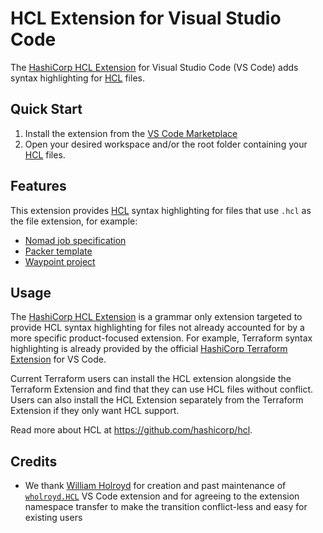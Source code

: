 # HCL Extension for Visual Studio Code

The [HashiCorp HCL Extension](https://marketplace.visualstudio.com/items?itemName=hashicorp.hcl) for Visual Studio Code (VS Code) adds syntax highlighting for [HCL](https://www.hashicorp.com) files.

## Quick Start

1. Install the extension from the [VS Code Marketplace](https://marketplace.visualstudio.com/items?itemName=hashicorp.hcl)
1. Open your desired workspace and/or the root folder containing your [HCL](https://github.com/hashicorp/hcl#hcl) files.

## Features

This extension provides [HCL](https://github.com/hashicorp/hcl#hcl) syntax highlighting for files that use `.hcl` as the file extension, for example:

- [Nomad job specification](https://www.nomadproject.io/docs/job-specification/hcl2)
- [Packer template](https://www.packer.io/docs/templates/hcl_templates)
- [Waypoint project](https://www.waypointproject.io/docs/waypoint-hcl)

## Usage

The [HashiCorp HCL Extension](https://marketplace.visualstudio.com/items?itemName=hashicorp.HCL) is a grammar only extension targeted to provide HCL syntax highlighting for files not already accounted for by a more specific product-focused extension. For example, Terraform syntax highlighting is already provided by the official [HashiCorp Terraform Extension](https://marketplace.visualstudio.com/items?itemName=hashicorp.terraform) for VS Code.

Current Terraform users can install the HCL extension alongside the Terraform Extension and find that they can use HCL files without conflict. Users can also install the HCL Extension separately from the Terraform Extension if they only want HCL support.

Read more about HCL at https://github.com/hashicorp/hcl.

## Credits

 - We thank [William Holroyd](https://github.com/wholroyd) for creation and past maintenance of [`wholroyd.HCL`](https://marketplace.visualstudio.com/items?itemName=wholroyd.HCL) VS Code extension and for agreeing to the extension namespace transfer to make the transition conflict-less and easy for existing users
